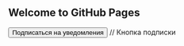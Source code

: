 ## Welcome to GitHub Pages

<script src="https://pxl.altcraft.denis-kolesnik.lan/ak_container.js?id=MXwz" ></script>

<button id="init_sub">Подписаться на уведомления</button> // Кнопка подписки
 
<script>
    document.getElementById('init_sub').addEventListener('click', function() { // По клику на кнопку..
    try {
        var akPush = new AKPush('push-project-25180');
        akPush.initSubscription() // ..показать форму подписки
        }
    catch (e) {
        console.log(e); // Или записать ошибку в консоль браузера
        }
    });
</script>
